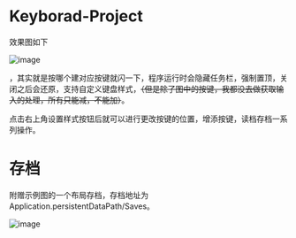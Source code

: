 # Keyborad-Project

效果图如下

![image](https://github.com/y752321981/Keyborad-Project/blob/main/Image/image-20210918153315454.png)

，其实就是按哪个建对应按键就闪一下，程序运行时会隐藏任务栏，强制置顶，关闭之后会还原，支持自定义键盘样式，~~（但是除了图中的按键，我都没去做获取输入的处理，所有只能减，不能加）~~。

点击右上角设置样式按钮后就可以进行更改按键的位置，增添按键，读档存档一系列操作。

# 存档

附赠示例图的一个布局存档，存档地址为Application.persistentDataPath/Saves。

![image](https://img-blog.csdnimg.cn/2019082220155088.png)

